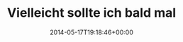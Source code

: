 ---
retweeted: false
source: <a href="http://twitter.com" rel="nofollow">Twitter Web Client</a>
entities:
  hashtags: []
  symbols: []
  user_mentions: []
  urls:
  - url: https://t.co/5NFDiP0142
    expanded_url: https://github.com/bascht/emtip
    display_url: github.com/bascht/emtip
    indices:
    - '31'
    - '54'
display_text_range:
- '0'
- '96'
favorite_count: '0'
id_str: '467746062242185216'
truncated: false
retweet_count: '0'
id: '467746062242185216'
possibly_sensitive: false
created_at: Sat May 17 19:18:46 +0000 2014
favorited: false
full_text: Vielleicht sollte ich bald mal  fit für das nächste Fußball-Dings machen.
lang: de
quote_url: https://github.com/bascht/emtip
tags:
- pesos:twitter
date: '2014-05-17T19:18:46+00:00'
src: https://twitter.com/bascht/status/467746062242185216
original_url: https://twitter.com/bascht/status/467746062242185216
type: twitter_tweet
text: Vielleicht sollte ich bald mal  fit für das nächste Fußball-Dings machen.
title: 'Vielleicht sollte ich bald mal '

---